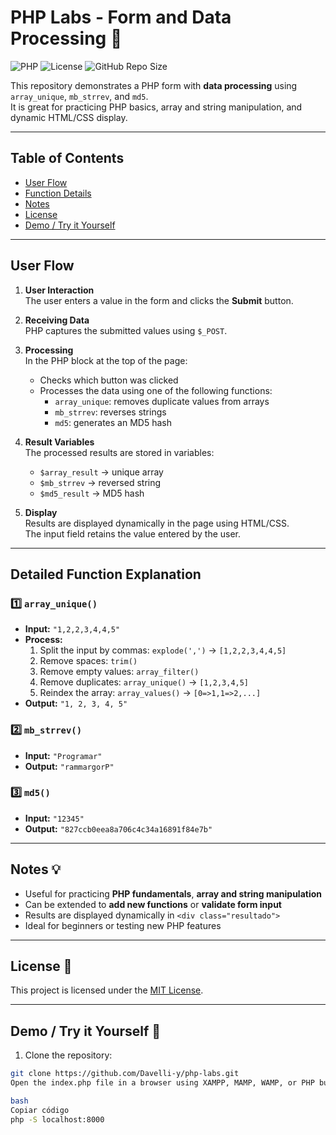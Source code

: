 # PHP Labs - Form and Data Processing 🚀

![PHP](https://img.shields.io/badge/PHP-8.2-blue?logo=php&logoColor=white)
![License](https://img.shields.io/badge/License-MIT-green)
![GitHub Repo Size](https://img.shields.io/github/repo-size/Davelli-y/php-labs)

This repository demonstrates a PHP form with **data processing** using `array_unique`, `mb_strrev`, and `md5`.  
It is great for practicing PHP basics, array and string manipulation, and dynamic HTML/CSS display.

---

## Table of Contents
- [User Flow](#user-flow)
- [Function Details](#detailed-function-explanation)
- [Notes](#notes)
- [License](#license)
- [Demo / Try it Yourself](#demo--try-it-yourself)

---

## User Flow

1. **User Interaction**  
   The user enters a value in the form and clicks the **Submit** button.

2. **Receiving Data**  
   PHP captures the submitted values using `$_POST`.

3. **Processing**  
   In the PHP block at the top of the page:
   - Checks which button was clicked
   - Processes the data using one of the following functions:
     - `array_unique`: removes duplicate values from arrays
     - `mb_strrev`: reverses strings
     - `md5`: generates an MD5 hash

4. **Result Variables**  
   The processed results are stored in variables:
   - `$array_result` → unique array
   - `$mb_strrev` → reversed string
   - `$md5_result` → MD5 hash

5. **Display**  
   Results are displayed dynamically in the page using HTML/CSS.  
   The input field retains the value entered by the user.

---

## Detailed Function Explanation

### 1️⃣ `array_unique()`
- **Input:** `"1,2,2,3,4,4,5"`  
- **Process:**
  1. Split the input by commas: `explode(',')` → `[1,2,2,3,4,4,5]`  
  2. Remove spaces: `trim()`  
  3. Remove empty values: `array_filter()`  
  4. Remove duplicates: `array_unique()` → `[1,2,3,4,5]`  
  5. Reindex the array: `array_values()` → `[0=>1,1=>2,...]`  
- **Output:** `"1, 2, 3, 4, 5"`

### 2️⃣ `mb_strrev()`
- **Input:** `"Programar"`  
- **Output:** `"rammargorP"`

### 3️⃣ `md5()`
- **Input:** `"12345"`  
- **Output:** `"827ccb0eea8a706c4c34a16891f84e7b"`

---

## Notes 💡
- Useful for practicing **PHP fundamentals**, **array and string manipulation**  
- Can be extended to **add new functions** or **validate form input**  
- Results are displayed dynamically in `<div class="resultado">`  
- Ideal for beginners or testing new PHP features

---

## License 📄
This project is licensed under the [MIT License](https://opensource.org/licenses/MIT).

---

## Demo / Try it Yourself 🔗
1. Clone the repository:
```bash
git clone https://github.com/Davelli-y/php-labs.git
Open the index.php file in a browser using XAMPP, MAMP, WAMP, or PHP built-in server:

bash
Copiar código
php -S localhost:8000
